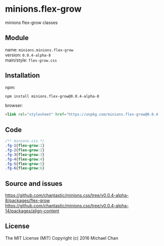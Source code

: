 # minions.flex-grow
minions flex-grow classes

## Module
name: `minions.minions.flex-grow`  
version: `0.0.4-alpha-8`  
main/style: `flex-grow.css`  

## Installation
npm:
```bash
npm install minions.flex-grow@0.0.4-alpha-8
```

browser:
```html
<link rel="stylesheet" href="https://unpkg.com/minions.flex-grow@0.0.4-alpha-8" />
```

## Code
```css
/*! minions.css */
.fg-1{flex-grow:1}
.fg-2{flex-grow:2}
.fg-3{flex-grow:3}
.fg-4{flex-grow:4}
.fg-5{flex-grow:5}
.fg-6{flex-grow:6}

```

## Source and issues

https://github.com/chantastic/minions.css/tree/v0.0.4-alpha-8/packages/flex-grow
https://github.com/chantastic/minions.css/tree/v0.0.4-alpha-14/packages/align-content

## License

The MIT License (MIT)
Copyright (c) 2016 Michael Chan